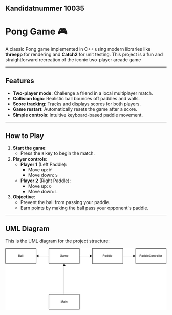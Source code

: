 ## Kandidatnummer 10035

# Pong Game 🎮

A classic Pong game implemented in C++ using modern libraries like **threepp** for rendering and **Catch2** for unit testing. 
This project is a fun and straightforward recreation of the iconic two-player arcade game

---

## Features
- **Two-player mode**: Challenge a friend in a local multiplayer match.
- **Collision logic**: Realistic ball bounces off paddles and walls.
- **Score tracking**: Tracks and displays scores for both players.
- **Game restart**: Automatically resets the game after a score.
- **Simple controls**: Intuitive keyboard-based paddle movement.

---

## How to Play
1. **Start the game**:
   - Press the `B` key to begin the match.
2. **Player controls**:
   - **Player 1** (Left Paddle):
      - Move up: `W`
      - Move down: `S`
   - **Player 2** (Right Paddle):
      - Move up: `O`
      - Move down: `L`
3. **Objective**:
   - Prevent the ball from passing your paddle.
   - Earn points by making the ball pass your opponent's paddle.

---

## UML Diagram

This is the UML diagram for the project structure:

![UML Diagram](UML.png)

